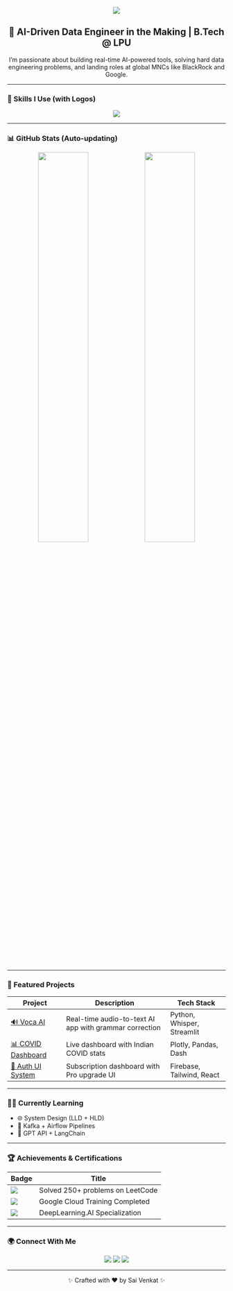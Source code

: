 <!-- Hero Banner -->
<p align="center">
  <img src="https://capsule-render.vercel.app/api?type=waving&color=0:FDC830,100:F37335&height=200&section=header&text=Hi,%20I'm%20Sai%20Venkat!&fontSize=40&fontColor=fff" />
</p>

<!-- About Me -->
<h2 align="center">🚀 AI-Driven Data Engineer in the Making | B.Tech @ LPU</h2>

<p align="center">
  I’m passionate about building real-time AI-powered tools, solving hard data engineering problems, and landing roles at global MNCs like BlackRock and Google. 
</p>

---

### 🧠 Skills I Use (with Logos)

<div align="center">
  <img src="https://skillicons.dev/icons?i=python,java,git,github,aws,gcp,mysql,postgres,flask,tensorflow,html,css,figma" />
</div>

---

### 📊 GitHub Stats (Auto-updating)

<p align="center">
  <img width="48%" src="https://github-readme-stats.vercel.app/api?username=YOUR_USERNAME&show_icons=true&theme=radical" />
  <img width="48%" src="https://github-readme-streak-stats.herokuapp.com/?user=YOUR_USERNAME&theme=radical" />
</p>

---

### 🚀 Featured Projects

| Project | Description | Tech Stack |
|--------|-------------|-------------|
| [🔊 Voca AI](https://github.com/yourproject) | Real-time audio-to-text AI app with grammar correction | Python, Whisper, Streamlit |
| [📊 COVID Dashboard](https://github.com/yourproject) | Live dashboard with Indian COVID stats | Plotly, Pandas, Dash |
| [🔐 Auth UI System](https://github.com/yourproject) | Subscription dashboard with Pro upgrade UI | Firebase, Tailwind, React |

---

### 🧗‍♂️ Currently Learning

- 🌐 System Design (LLD + HLD)
- 🔀 Kafka + Airflow Pipelines
- 🧠 GPT API + LangChain

---

### 🏆 Achievements & Certifications

| Badge | Title |
|-------|-------|
| ![](https://img.shields.io/badge/LeetCode-250%2B-orange) | Solved 250+ problems on LeetCode |
| ![](https://img.shields.io/badge/GCP--Certified-green) | Google Cloud Training Completed |
| ![](https://img.shields.io/badge/AI%20Specialization-Coursera-blue) | DeepLearning.AI Specialization |

---

### 🌍 Connect With Me

<p align="center">
  <a href="https://www.linkedin.com/in/YOURID"><img src="https://img.shields.io/badge/LinkedIn-blue?logo=linkedin&logoColor=white" /></a>
  <a href="mailto:yourmail@gmail.com"><img src="https://img.shields.io/badge/Gmail-red?logo=gmail&logoColor=white" /></a>
  <a href="https://twitter.com/YOURID"><img src="https://img.shields.io/badge/Twitter-blue?logo=twitter&logoColor=white" /></a>
</p>

---

<p align="center">✨ Crafted with ❤️ by Sai Venkat ✨</p>
